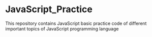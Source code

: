 # JavaScript_Practice
This repository contains JavaScript basic practice code of different important topics of JavaScript programming language
